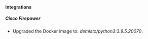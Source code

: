 #### Integrations
##### Cisco Firepower
- Upgraded the Docker image to: *demisto/python3:3.9.5.20070*.
